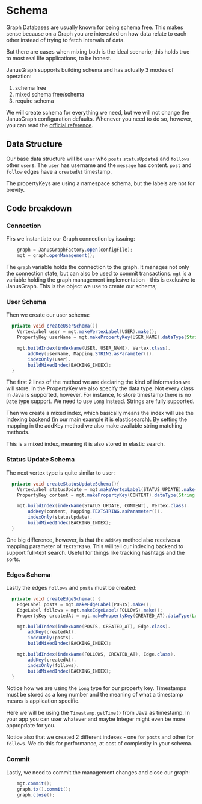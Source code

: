 # Schema

Graph Databases are usually known for being schema free. This makes sense because on a Graph you are interested on how data relate to each other instead of trying to fetch intervals of data.


But there are cases when mixing both is the ideal scenario; this holds true to most real life applications, to be honest.

JanusGraph supports building schema and has actually 3 modes of operation:

1. schema free
1. mixed schema free/schema
1. require schema


We will create schema for everything we need, but we will not change the JanusGraph configuration defaults. Whenever you need to do so, however, you can read the [official reference](http://docs.janusgraph.org/latest/config-ref.html).

## Data Structure


Our base data structure will be `user` who `posts` `statusUpdate`s and `follows` other `user`s. The `user` has username and the `message` has content. `post` and `follow` edges have a `createdAt` timestamp.

The propertyKeys are using a namespace schema, but the labels are not for brevity.


## Code breakdown



### Connection

Firs we instantiate our Graph connection by issuing:

```java
    graph = JanusGraphFactory.open(configFile);
    mgt = graph.openManagement();
```

The `graph` variable holds the connection to the graph. It manages not only the connection state, but can also be used to commit transactions.
`mgt` is a variable holding the graph management implementation - this is exclusive to JanusGraph. This is the object we use to create our schema;


### User Schema

Then we create our user schema:

```java
  private void createUserSchema(){
    VertexLabel user = mgt.makeVertexLabel(USER).make();
    PropertyKey userName = mgt.makePropertyKey(USER_NAME).dataType(String.class).make();

    mgt.buildIndex(indexName(USER, USER_NAME), Vertex.class).
        addKey(userName, Mapping.STRING.asParameter()).
        indexOnly(user).
        buildMixedIndex(BACKING_INDEX);
  }
```

The first 2 lines of the method we are declaring the kind of information we will store. In the PropertyKey we also specify the data type. Not every class in Java is supported, however. For instance, to store timestamp there is no `Date` type support. We need to use `Long` instead. Strings are fully supported.

Then we create a mixed index, which basically means the index will use the indexing backend (in our main example it is elasticsearch). By setting the mapping in the addKey method we also make available string matching methods.

This is a mixed index, meaning it is also stored in elastic search.

### Status Update Schema

The next vertex type is quite similar to user:

```java
  private void createStatusUpdateSchema(){
    VertexLabel statusUpdate = mgt.makeVertexLabel(STATUS_UPDATE).make();
    PropertyKey content = mgt.makePropertyKey(CONTENT).dataType(String.class).make();

    mgt.buildIndex(indexName(STATUS_UPDATE, CONTENT), Vertex.class).
        addKey(content, Mapping.TEXTSTRING.asParameter()).
        indexOnly(statusUpdate).
        buildMixedIndex(BACKING_INDEX);
  }
```

One big difference, however, is that the `addKey` method also receives a mapping parameter of `TEXTSTRING`. This will tell our indexing backend to support full-text search. Useful for things like tracking hashtags and the sorts.


### Edges Schema

Lastly the edges `follows` and `posts` must be created:

```java
  private void createEdgeSchema() {
    EdgeLabel posts = mgt.makeEdgeLabel(POSTS).make();
    EdgeLabel follows = mgt.makeEdgeLabel(FOLLOWS).make();
    PropertyKey createdAt = mgt.makePropertyKey(CREATED_AT).dataType(Long.class).make();

    mgt.buildIndex(indexName(POSTS, CREATED_AT), Edge.class).
        addKey(createdAt).
        indexOnly(posts).
        buildMixedIndex(BACKING_INDEX);

    mgt.buildIndex(indexName(FOLLOWS, CREATED_AT), Edge.class).
        addKey(createdAt).
        indexOnly(follows).
        buildMixedIndex(BACKING_INDEX);
  }
```

Notice how we are using the `Long` type for our property key. Timestamps must be stored as a long number and the meaning of what a timestamp means is application specific.

Here we will be using the `Timestamp.getTime()` from Java as timestamp. In your app you can user whatever and maybe Integer might even be more appropriate for you.

Notice also that we created 2 different indexes - one for `posts` and other for `follows`. We do this for performance, at cost of complexity in your schema.


### Commit

Lastly, we need to commit the management changes and close our graph:

```java
    mgt.commit();
    graph.tx().commit();
    graph.close();
```
